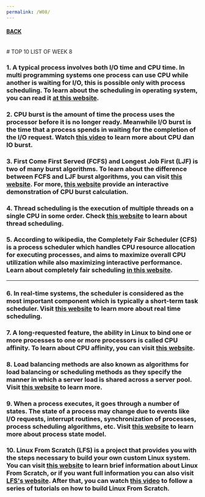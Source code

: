 ```yaml
---
permalink: /W08/
---
```


#### [BACK](../)
<br>
# TOP 10 LIST OF WEEK 8

### 1. A typical process involves both I/O time and CPU time. In multi programming systems one process can use CPU while another is waiting for I/O, this is possible only with process scheduling. To learn about the scheduling in operating system, you can read it [at this website](https://www.geeksforgeeks.org/cpu-scheduling-in-operating-systems/).
### 2. CPU burst is the amount of time the process uses the processor before it is no longer ready. Meanwhile I/O burst is the time that a process spends in waiting for the completion of the I/O request. Watch [this video](https://www.youtube.com/watch?v=pVzb3TUcDLo) to learn more about CPU dan IO burst.
### 3. First Come First Served (FCFS) and Longest Job First (LJF) is two of many burst algorithms. To learn about the difference between FCFS and LJF burst algorithms, you can visit [this website](https://www.geeksforgeeks.org/difference-between-first-come-first-served-fcfs-and-longest-job-first-ljf-cpu-scheduling-algorithms/?ref=rp). For more, [this website](http://cpuburst.com/) provide an interactive demonstration of CPU burst calculation.
### 4. Thread scheduling is the execution of multiple threads on a single CPU in some order. Check [this website](https://www.geeksforgeeks.org/thread-scheduling/) to learn about thread scheduling.
### 5. According to wikipedia, the Completely Fair Scheduler (CFS) is a process scheduler which handles CPU resource allocation for executing processes, and aims to maximize overall CPU utilization while also maximizing interactive performance. Learn about completely fair scheduling [in this website](https://opensource.com/article/19/2/fair-scheduling-linux).

<hr>

### 6. In real-time systems, the scheduler is considered as the most important component which is typically a short-term task scheduler. Visit [this website](https://www.geeksforgeeks.org/scheduling-in-real-time-systems/) to learn more about real time scheduling.
### 7. A long-requested feature, the ability in Linux to bind one or more processes to one or more processors is called CPU affinity. To learn about CPU affinity, you can visit [this website](https://www.linuxjournal.com/article/6799).
### 8. Load balancing methods are also known as algorithms for load balancing or scheduling methods as they specify the manner in which a server load is shared across a server pool. Visit [this website](https://www.techopedia.com/definition/31290/load-balancing-methods) to learn more.
### 9. When a process executes, it goes through a number of states. The state of a process may change due to events like I/O requests, interrupt routines, synchronization of processes, process scheduling algorithms, etc. Visit [this website](https://slaystudy.com/process-state-models-in-operating-system/) to learn more about process state model.
### 10. Linux From Scratch (LFS) is a project that provides you with the steps necessary to build your own custom Linux system. You can visit [this website](https://distrowatch.com/table.php?distribution=lfs) to learn brief information about Linux From Scratch, or if you want full information you can also visit [LFS's website](http://www.linuxfromscratch.org/). After that, you can watch [this video](https://www.youtube.com/watch?v=fmWz9Lkd0Kw&list=PLyc5xVO2uDsDesyjGMJSkVYEuiCH3D2TO) to follow a series of tutorials on how to build Linux From Scratch.
